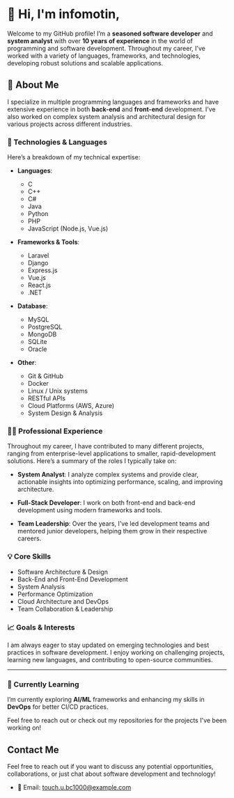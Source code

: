 # 👋 Hi, I'm infomotin,

Welcome to my GitHub profile! I’m a **seasoned software developer** and **system analyst** with over **10 years of experience** in the world of programming and software development. Throughout my career, I’ve worked with a variety of languages, frameworks, and technologies, developing robust solutions and scalable applications.

## 🚀 About Me

I specialize in multiple programming languages and frameworks and have extensive experience in both **back-end** and **front-end** development. I’ve also worked on complex system analysis and architectural design for various projects across different industries.

### 🔧 Technologies & Languages

Here’s a breakdown of my technical expertise:

- **Languages**: 
  - C
  - C++
  - C#
  - Java
  - Python
  - PHP
  - JavaScript (Node.js, Vue.js)

- **Frameworks & Tools**:
  - Laravel
  - Django
  - Express.js
  - Vue.js
  - React.js
  - .NET
  
- **Database**:
  - MySQL
  - PostgreSQL
  - MongoDB
  - SQLite
  - Oracle

- **Other**:
  - Git & GitHub
  - Docker
  - Linux / Unix systems
  - RESTful APIs
  - Cloud Platforms (AWS, Azure)
  - System Design & Analysis

### 🧑‍💻 Professional Experience

Throughout my career, I have contributed to many different projects, ranging from enterprise-level applications to smaller, rapid-development solutions. Here’s a summary of the roles I typically take on:

- **System Analyst**: I analyze complex systems and provide clear, actionable insights into optimizing performance, scaling, and improving architecture.
  
- **Full-Stack Developer**: I work on both front-end and back-end development using modern frameworks and tools.

- **Team Leadership**: Over the years, I’ve led development teams and mentored junior developers, helping them grow in their respective careers.

### 💡 Core Skills

- Software Architecture & Design
- Back-End and Front-End Development
- System Analysis
- Performance Optimization
- Cloud Architecture and DevOps
- Team Collaboration & Leadership

### 📈 Goals & Interests

I am always eager to stay updated on emerging technologies and best practices in software development. I enjoy working on challenging projects, learning new languages, and contributing to open-source communities.

---

### 🌱 Currently Learning
I’m currently exploring **AI/ML** frameworks and enhancing my skills in **DevOps** for better CI/CD practices.

Feel free to reach out or check out my repositories for the projects I've been working on!
## Contact Me

Feel free to reach out if you want to discuss any potential opportunities, collaborations, or just chat about software development and technology!

- 📧 Email: [touch.u.bc1000@example.com](touch.u.bc1000@example.com)


